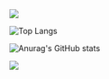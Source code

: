 <img src="https://capsule-render.vercel.app/api?type=egg&color=FFFFFF8&height=150&section=header" />

![Top Langs](https://github-readme-stats.vercel.app/api/top-langs/?username=catree42&layout=compact)

![Anurag's GitHub stats](https://github-readme-stats.vercel.app/api?username=anuraghazra&show_icons=true)



<img src="https://capsule-render.vercel.app/api?type=egg&color=BDBDC8&height=150&section=footer" />



